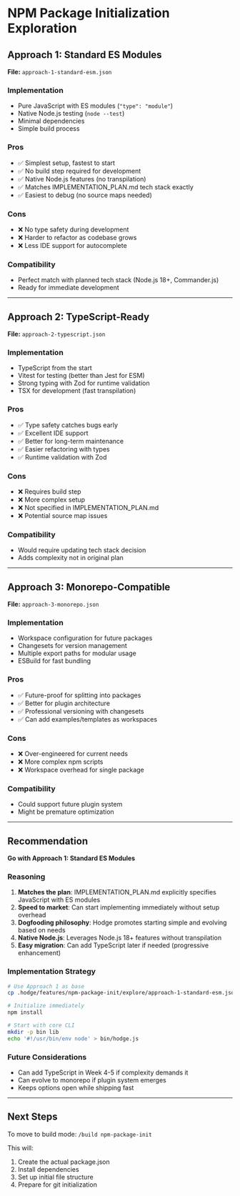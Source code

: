 # NPM Package Initialization Exploration

## Approach 1: Standard ES Modules
**File:** `approach-1-standard-esm.json`

### Implementation
- Pure JavaScript with ES modules (`"type": "module"`)
- Native Node.js testing (`node --test`)
- Minimal dependencies
- Simple build process

### Pros
- ✅ Simplest setup, fastest to start
- ✅ No build step required for development
- ✅ Native Node.js features (no transpilation)
- ✅ Matches IMPLEMENTATION_PLAN.md tech stack exactly
- ✅ Easiest to debug (no source maps needed)

### Cons
- ❌ No type safety during development
- ❌ Harder to refactor as codebase grows
- ❌ Less IDE support for autocomplete

### Compatibility
- Perfect match with planned tech stack (Node.js 18+, Commander.js)
- Ready for immediate development

---

## Approach 2: TypeScript-Ready
**File:** `approach-2-typescript.json`

### Implementation
- TypeScript from the start
- Vitest for testing (better than Jest for ESM)
- Strong typing with Zod for runtime validation
- TSX for development (fast transpilation)

### Pros
- ✅ Type safety catches bugs early
- ✅ Excellent IDE support
- ✅ Better for long-term maintenance
- ✅ Easier refactoring with types
- ✅ Runtime validation with Zod

### Cons
- ❌ Requires build step
- ❌ More complex setup
- ❌ Not specified in IMPLEMENTATION_PLAN.md
- ❌ Potential source map issues

### Compatibility
- Would require updating tech stack decision
- Adds complexity not in original plan

---

## Approach 3: Monorepo-Compatible
**File:** `approach-3-monorepo.json`

### Implementation
- Workspace configuration for future packages
- Changesets for version management
- Multiple export paths for modular usage
- ESBuild for fast bundling

### Pros
- ✅ Future-proof for splitting into packages
- ✅ Better for plugin architecture
- ✅ Professional versioning with changesets
- ✅ Can add examples/templates as workspaces

### Cons
- ❌ Over-engineered for current needs
- ❌ More complex npm scripts
- ❌ Workspace overhead for single package

### Compatibility
- Could support future plugin system
- Might be premature optimization

---

## Recommendation

**Go with Approach 1: Standard ES Modules**

### Reasoning
1. **Matches the plan**: IMPLEMENTATION_PLAN.md explicitly specifies JavaScript with ES modules
2. **Speed to market**: Can start implementing immediately without setup overhead
3. **Dogfooding philosophy**: Hodge promotes starting simple and evolving based on needs
4. **Native Node.js**: Leverages Node.js 18+ features without transpilation
5. **Easy migration**: Can add TypeScript later if needed (progressive enhancement)

### Implementation Strategy
```bash
# Use Approach 1 as base
cp .hodge/features/npm-package-init/explore/approach-1-standard-esm.json package.json

# Initialize immediately
npm install

# Start with core CLI
mkdir -p bin lib
echo '#!/usr/bin/env node' > bin/hodge.js
```

### Future Considerations
- Can add TypeScript in Week 4-5 if complexity demands it
- Can evolve to monorepo if plugin system emerges
- Keeps options open while shipping fast

---

## Next Steps
To move to build mode: `/build npm-package-init`

This will:
1. Create the actual package.json
2. Install dependencies
3. Set up initial file structure
4. Prepare for git initialization